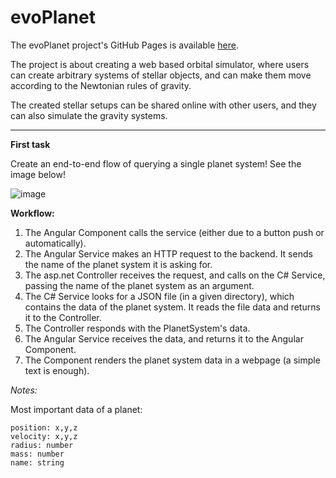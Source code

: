 # evoPlanet

The evoPlanet project's GitHub Pages is available [here](https://bbalage.github.io/evoPlanet/).

The project is about creating a web based orbital simulator, where users can create arbitrary systems of stellar objects, and can make them move according to the Newtonian rules of gravity.

The created stellar setups can be shared online with other users, and they can also simulate the gravity systems.

---

**First task**

Create an end-to-end flow of querying a single planet system! See the image below!

![image](root/first_slice.drawio.png)

**Workflow:**
1. The Angular Component calls the service (either due to a button push or automatically).
2. The Angular Service makes an HTTP request to the backend. It sends the name of the planet system it is asking for.
3. The asp.net Controller receives the request, and calls on the C# Service, passing the name of the planet system as
an argument.
4. The C# Service looks for a JSON file (in a given directory), which contains the data of the planet system. It reads
the file data and returns it to the Controller.
5. The Controller responds with the PlanetSystem's data.
6. The Angular Service receives the data, and returns it to the Angular Component.
7. The Component renders the planet system data in a webpage (a simple text is enough).

*Notes:*

Most important data of a planet:

```
position: x,y,z
velocity: x,y,z
radius: number
mass: number
name: string
```
